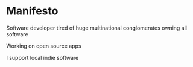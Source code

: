 # Manifesto

Software developer tired of huge multinational conglomerates owning all software

Working on open source apps

I support local indie software
